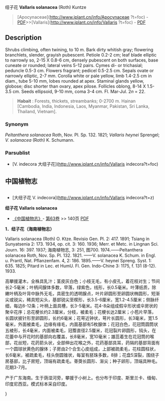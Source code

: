 纽子花 **Vallaris solanacea** (Roth) Kuntze

> [Apocynaceae](http://www.iplant.cn/info/Apocynaceae ?t=foc) - [PDF](http://iplant.cn/foc/pdf/Apocynaceae.pdf)>>[Vallaris](http://www.iplant.cn/info/Vallaris ?t=foc) - [PDF](http://www.iplant.cn/foc/pdf/Vallaris.pdf)

## Description

Shrubs climbing, often twining, to 10 m. Bark dirty whitish gray; flowering branchlets, slender, grayish pubescent. Petiole 0.2-2 cm; leaf blade elliptic to narrowly so, 2-15 X 0.8-6 cm, densely pubescent on both surfaces, base cuneate or rounded; lateral veins 5-12 pairs. Cymes di- or trichasial; peduncle 0.5-3 cm. Flowers fragrant; pedicel 0.5-2.5 cm. Sepals ovate or narrowly elliptic, 2-7 mm. Corolla white or pale yellow, limb 1.4-2.5 cm in diam., tube 5-10 mm, lobes rounded at apex. Staminal glands yellow, globose; disc shorter than ovary, apex pilose. Follicles oblong, 8-14 X  1.5-3.5 cm. Seeds ellipsoid, 9-10 mm, coma 3-4 cm. Fl. Mar-Jul. 2*n* = 22.

> **Habait** : 
> Forests, thickets, streambanks; 0-2700 m. Hainan [Cambodia, India, Indonesia, Laos, Myanmar, Pakistan, Sri Lanka, Thailand, Vietnam].

### Synonym
*Peltanthera solanacea* Roth, Nov. Pl. Sp. 132. 1821; *Vallaris heynei* Sprengel; *V. solanacea* (Roth) K. Schumann.

### Parsublist

* [V.  indecora  大纽子花](http://www.iplant.cn/info/Vallaris indecora?t=foc)

## 中国植物志

## 
* [大纽子花  V.  indecora](http://www.iplant.cn/info/Vallaris indecora?t=z)

**纽子花 Vallaris solanacea**

* [《中国植物志》](http://www.iplant.cn/frps)- [第63卷](http://www.iplant.cn/frps/vol/63) >> 140页 [PDF](http://www.iplant.cn/frps/pdf/63/140.pdf)

**1．纽子花（海南植物志）**

Vallaris solanacea (Roth) O. Ktze. Revisio Gen. Pl. 2: 417. 1891; Tsiang in Sunyatsenia 2: 173. 1934, op. cit. 3: 160. 1936; Merr. et Metc. in Lingnan Sci. Journ. 16: 397. 1937; 海南植物志, 3: 251, 图700. 1974.——Peltanthera solanacea Roth, Nov. Sp. Pl. 132. 1821. ——V. solanacea K. Schum. in Engl. u. Prantl, Nat. Pflanzenfam. 4, 2: 186. 1895.——V. heynei Spreng. Syst. 1: 635. 1825; Pitard in Lec. et HumU. Fl. Gen. Indo-Chine 3: 1175, f. 131 (8-12). 1933.

高攀援灌木，全株具乳汁；茎皮灰白色；小枝无毛，有小皮孔，着花枝对生；节间长2-5毫米；叶柄间腺体多数，早落，绿紫色，线形，长0.5毫米。叶薄纸质，除嫩叶柄及叶背中脉外无毛，具密生的透明腺点，叶片卵圆形至卵圆状椭圆形，短渐尖或锐尖，稀具短尖头，基部锐尖至楔形，长3.5-6厘米，宽1.2-4.5厘米；侧脉纤细，每边8-12条；叶柄上面具槽，长3-5毫米。花4-8朵组成假伞形状或伞房状的聚伞花序；总花梗长约2.3厘米，分枝，被柔毛；花梗长达2厘米；小苞片早落，长圆状披针形至卵圆形，长约6毫米；花萼近钟状，萼片长圆形，长3毫米，宽1.5毫米，外面被柔毛，边缘有缘毛，内面基部有5枚腺体；花冠白色，花冠筒圆筒状五棱形，长4毫米，内面被柔毛，冠簷直径2.5厘米，花冠裂片卵圆形，钝头，在花蕾中与开花时的基部向右覆盖，长8毫米，宽10毫米；雄蕊着生在花冠筒的喉部，花丝短，花药箭头状，全部伸出花喉之外，花药基部具耳，药隔的基部背面有一个圆球状黄色的腺体；子房由2个合生心皮组成，上部被疏柔毛，花柱圆柱状，长6毫米，被疏柔毛，柱头倒圆锥状，每室有胚珠多数，8排；花盘5深裂，围绕子房基部，比子房短，顶端有疏柔毛。蓇葖长圆形、渐尖；种子卵形，顶端具种毛。花期3-7月。

产于广东海南。生于荫湿河旁，攀援于小树上。也分布于印度、斯里兰卡、缅甸、印度尼西亚。模式标本采自印度。

}